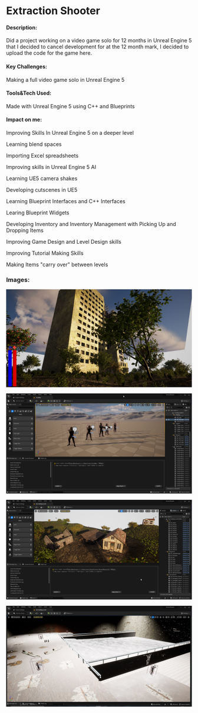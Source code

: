 # Extraction Shooter

#### Description:
Did a project working on a video game solo for 12 months in Unreal Engine 5 that I decided to cancel development for at the 12 month mark, I decided to upload the code for the game here.

#### Key Challenges:
Making a full video game solo in Unreal Engine 5

#### Tools&Tech Used:
Made with Unreal Engine 5 using C++ and Blueprints

#### Impact on me:
Improving Skills In Unreal Engine 5 on a deeper level

Learning blend spaces

Importing Excel spreadsheets

Improving skills in Unreal Engine 5 AI

Learning UE5 camera shakes

Developing cutscenes in UE5

Learning Blueprint Interfaces and C++ Interfaces

Learing Blueprint Widgets

Developing Inventory and Inventory Management with Picking Up and Dropping Items

Improving Game Design and Level Design skills

Improving Tutorial Making Skills

Making Items "carry over" between levels

### Images:

![img1](https://raw.githubusercontent.com/MyNamesLex/Cancelled-Projects/main/Unreal%20Engine%205/Extraction%20Shooter/Images/img1.png)

![img2](https://raw.githubusercontent.com/MyNamesLex/Cancelled-Projects/main/Unreal%20Engine%205/Extraction%20Shooter/Images/img2.png)

![img3](https://raw.githubusercontent.com/MyNamesLex/Cancelled-Projects/main/Unreal%20Engine%205/Extraction%20Shooter/Images/img3.png)

![img4](https://raw.githubusercontent.com/MyNamesLex/Cancelled-Projects/main/Unreal%20Engine%205/Extraction%20Shooter/Images/img4.jpg)
